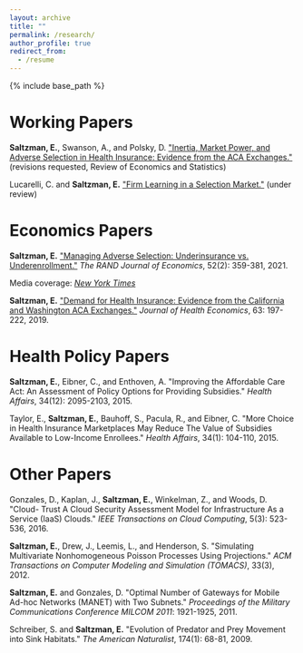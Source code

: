 ```yaml
---
layout: archive
title: ""
permalink: /research/
author_profile: true
redirect_from:
  - /resume
---
```


{% include base_path %}

Working Papers 
======

**Saltzman, E.**, Swanson, A., and Polsky, D. ["Inertia, Market Power, and Adverse Selection in Health Insurance: Evidence from the ACA Exchanges."](https://www.nber.org/system/files/working_papers/w29097/w29097.pdf) (revisions requested, Review of Economics and Statistics)

Lucarelli, C. and **Saltzman, E.** ["Firm Learning in a Selection Market."](https://github.com/easalt/easalt.github.io/blob/master/files/Firm%20Learning%20Paper%20Nov%202021.pdf) (under review)

[comment]: <> (/files/Firm Learning Paper Nov 2021.pdf - put brackets around paper title when you want to insert hyperlink) 

Economics Papers 
======

**Saltzman, E.** ["Managing Adverse Selection: Underinsurance vs. Underenrollment."](https://onlinelibrary.wiley.com/doi/10.1111/1756-2171.12372) *The RAND Journal of Economics*, 52(2): 359-381, 2021.

Media coverage: [*New York Times*](https://www.nytimes.com/2020/09/18/upshot/obamacare-mandate-republicans.html)

**Saltzman, E.** ["Demand for Health Insurance: Evidence from the California
and Washington ACA Exchanges."](https://doi.org/10.1016/j.jhealeco.2018.11.004) *Journal of Health Economics*, 63: 197-222, 2019.

Health Policy Papers 
======

**Saltzman, E.**, Eibner, C., and Enthoven, A. "Improving the Affordable Care
Act: An Assessment of Policy Options for Providing Subsidies." *Health Affairs*,
34(12): 2095-2103, 2015.

Taylor, E., **Saltzman, E.**, Bauhoff, S., Pacula, R., and Eibner, C. "More Choice
in Health Insurance Marketplaces May Reduce The Value of Subsidies Available
to Low-Income Enrollees." *Health Affairs*, 34(1): 104-110, 2015.

Other Papers
======

Gonzales, D., Kaplan, J., **Saltzman, E.**, Winkelman, Z., and Woods, D. "Cloud-
Trust A Cloud Security Assessment Model for Infrastructure As a Service (IaaS)
Clouds." *IEEE Transactions on Cloud Computing*, 5(3): 523-536, 2016.

**Saltzman, E.**, Drew, J., Leemis, L., and Henderson, S. "Simulating Multivariate
Nonhomogeneous Poisson Processes Using Projections." *ACM Transactions on
Computer Modeling and Simulation (TOMACS)*, 33(3), 2012.

**Saltzman, E.** and Gonzales, D. "Optimal Number of Gateways for Mobile Ad-hoc
Networks (MANET) with Two Subnets." *Proceedings of the Military Communications
Conference MILCOM 2011*: 1921-1925, 2011.

Schreiber, S. and **Saltzman, E.** "Evolution of Predator and Prey Movement into
Sink Habitats." *The American Naturalist*, 174(1): 68-81, 2009.

  

  

  
